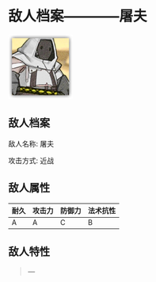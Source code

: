 # 敌人档案————屠夫

![屠夫](./eneIcons/屠夫.png)

## 敌人档案

敌人名称: 屠夫

攻击方式: 近战

## 敌人属性

| 耐久      | 攻击力  | 防御力 | 法术抗性 |
|---------|------|-----|------|
| A | A | C | B |

## 敌人特性
> —
